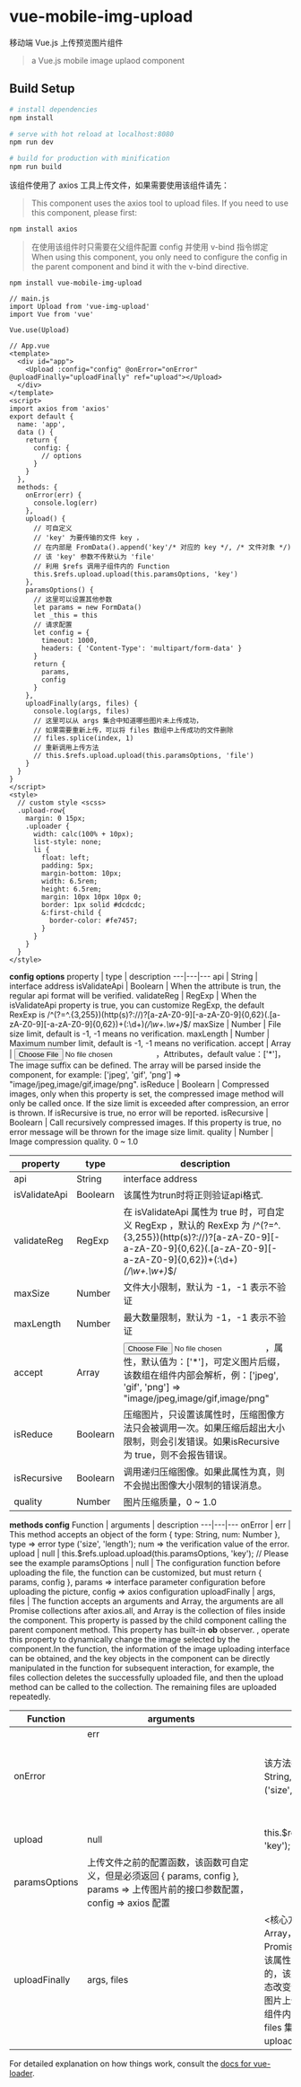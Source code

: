 # vue-mobile-img-upload

移动端 Vue.js 上传预览图片组件
> a Vue.js mobile image uplaod component

## Build Setup

``` bash
# install dependencies
npm install

# serve with hot reload at localhost:8080
npm run dev

# build for production with minification
npm run build
```

该组件使用了 axios 工具上传文件，如果需要使用该组件请先：
> This component uses the axios tool to upload files. If you need to use this component, please first:


```
npm install axios
```

> 在使用该组件时只需要在父组件配置 config 并使用 v-bind 指令绑定
> When using this component, you only need to configure the config in the parent component and bind it with the v-bind directive.


```
npm install vue-mobile-img-upload

// main.js
import Upload from 'vue-img-upload'
import Vue from 'vue'

Vue.use(Upload)

// App.vue
<template>
  <div id="app">
    <Upload :config="config" @onError="onError" @uploadFinally="uploadFinally" ref="upload"></Upload>
  </div>
</template>
<script>
import axios from 'axios'
export default {
  name: 'app',
  data () {
    return {
      config: {
        // options
      }
    }
  },
  methods: {
    onError(err) {
      console.log(err)
    },
    upload() {
      // 可自定义
      // 'key' 为要传输的文件 key ，
      // 在内部是 FromData().append('key'/* 对应的 key */, /* 文件对象 */)
      // 该 'key' 参数不传默认为 'file'
      // 利用 $refs 调用子组件内的 Function
      this.$refs.upload.upload(this.paramsOptions, 'key')
    },
    paramsOptions() {
      // 这里可以设置其他参数
      let params = new FormData()
      let _this = this
      // 请求配置
      let config = {
        timeout: 1000,
        headers: { 'Content-Type': 'multipart/form-data' }
      }
      return {
        params,
        config
      }
    },
    uploadFinally(args, files) {
      console.log(args, files)
      // 这里可以从 args 集合中知道哪些图片未上传成功，
      // 如果需要重新上传，可以将 files 数组中上传成功的文件删除
      // files.splice(index, 1)
      // 重新调用上传方法
      // this.$refs.upload.upload(this.paramsOptions, 'file')
    }
  }
}
</script>
<style>
  // custom style <scss>
  .upload-row{
    margin: 0 15px;
    .uploader {
      width: calc(100% + 10px);
      list-style: none;
      li {
        float: left;
        padding: 5px;
        margin-bottom: 10px;
        width: 6.5rem;
        height: 6.5rem;
        margin: 10px 10px 10px 0;
        border: 1px solid #dcdcdc;
        &:first-child {
          border-color: #fe7457;
        }
      }
    }
  }
</style>
```
**config options**
property | type | description
---|---|---
api | String | interface address
isValidateApi | Boolearn | When the attribute is trun, the regular api format will be verified.
validateReg | RegExp | 
When the isValidateApi property is true, you can customize RegExp, the default RexExp is /^(?=^.{3,255})(http(s)?:\/\/)?[a-zA-Z0-9][-a-zA-Z0-9]{0,62}(\.[a-zA-Z0-9][-a-zA-Z0-9]{0,62})+(:\d+)*(\/\w+\.\w+)*$/
maxSize | Number | File size limit, default is -1, -1 means no verification.
maxLength | Number | Maximum number limit, default is -1, -1 means no verification.
accept | Array | <input type="file" accept="">，Attributes，default value：['*']，The image suffix can be defined. The array will be parsed inside the component, for example: ['jpeg', 'gif', 'png'] => "image/jpeg,image/gif,image/png".
isReduce | Boolearn | Compressed images, only when this property is set, the compressed image method will only be called once. If the size limit is exceeded after compression, an error is thrown. If isRecursive is true, no error will be reported.
isRecursive | Boolearn | Call recursively compressed images. If this property is true, no error message will be thrown for the image size limit.
quality | Number | Image compression quality. 0 ~ 1.0

property | type | description
---|---|---
api | String | interface address
isValidateApi | Boolearn | 该属性为trun时将正则验证api格式.
validateReg | RegExp | 在 isValidateApi 属性为 true 时，可自定义 RegExp ，默认的 RexExp 为 /^(?=^.{3,255})(http(s)?:\/\/)?[a-zA-Z0-9][-a-zA-Z0-9]{0,62}(\.[a-zA-Z0-9][-a-zA-Z0-9]{0,62})+(:\d+)*(\/\w+\.\w+)*$/
maxSize | Number | 文件大小限制，默认为 -1，-1 表示不验证
maxLength | Number | 最大数量限制，默认为 -1，-1 表示不验证
accept | Array | <input type="file" accept="">，属性，默认值为：['*']，可定义图片后缀，该数组在组件内部会解析，例：['jpeg', 'gif', 'png'] => "image/jpeg,image/gif,image/png"
isReduce | Boolearn | 压缩图片，只设置该属性时，压缩图像方法只会被调用一次。如果压缩后超出大小限制，则会引发错误。如果isRecursive 为 true，则不会报告错误。
isRecursive | Boolearn | 调用递归压缩图像。如果此属性为真，则不会抛出图像​​大小限制的错误消息。
quality | Number | 图片压缩质量，0 ~ 1.0

**methods config**
Function | arguments | description
---|---|---
onError | err<Object> | This method accepts an object of the form { type: String, num: Number }, type => error type ('size', 'length'); num => the verification value of the error.
upload | null | this.$refs.upload.upload(this.paramsOptions, 'key'); // Please see the example
paramsOptions | null | The configuration function before uploading the file, the function can be customized, but must return { params, config }, params => interface parameter configuration before uploading the picture, config => axios configuration
uploadFinally | args<arguments>, files<Array> | <Core method>The function accepts an arguments and Array, the arguments are all Promise collections after axios.all, and Array is the collection of files inside the component. This property is passed by the child component calling the parent component method. This property has built-in __ob__ observer. , operate this property to dynamically change the image selected by the component.In the function, the information of the image uploading interface can be obtained, and the key objects in the component can be directly manipulated in the function for subsequent interaction, for example, the files collection deletes the successfully uploaded file, and then the upload method can be called to the collection. The remaining files are uploaded repeatedly.


Function | arguments | description
---|---|---
onError | err<Object> | 该方法接受一个对象，该对象格式为 { type: String, num: Number }，type => 错误类型('size','length')；num => 该次错误的验证值
upload | null | this.$refs.upload.upload(this.paramsOptions, 'key'); // 请看例子
paramsOptions | 上传文件之前的配置函数，该函数可自定义，但是必须返回 { params,  config }, params => 上传图片前的接口参数配置，config => axios 配置
uploadFinally | args<arguments>, files<Array> | <核心方法>该函数接受一个 arguments 与 Array，arguments 为 axios.all 执行后的所有 Promise 集合，Array 为组件内部的文件集合，该属性因为是子组件调用父组件方法传递过来的，该属性内置了 __ob__ 观察者，操作该属性可动态改变该组件已选择的图片。在该函数内可获得图片上传接口的信息，在该函数内可直接操作本组件内的关键对象，以便后续的交互，比如，files 集合删除已成功上传的文件，再调用 upload 方法可将集合中剩余的文件重复上传。



For detailed explanation on how things work, consult the [docs for vue-loader](http://vuejs.github.io/vue-loader).